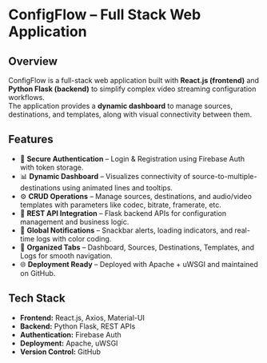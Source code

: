 # ConfigFlow – Full Stack Web Application

## Overview
ConfigFlow is a full-stack web application built with **React.js (frontend)** and **Python Flask (backend)** to simplify complex video streaming configuration workflows.  
The application provides a **dynamic dashboard** to manage sources, destinations, and templates, along with visual connectivity between them.  

## Features
- 🔐 **Secure Authentication** – Login & Registration using Firebase Auth with token storage.  
- 📊 **Dynamic Dashboard** – Visualizes connectivity of source-to-multiple-destinations using animated lines and tooltips.  
- ⚙️ **CRUD Operations** – Manage sources, destinations, and audio/video templates with parameters like codec, bitrate, framerate, etc.  
- 🔄 **REST API Integration** – Flask backend APIs for configuration management and business logic.  
- 🚨 **Global Notifications** – Snackbar alerts, loading indicators, and real-time logs with color coding.  
- 📁 **Organized Tabs** – Dashboard, Sources, Destinations, Templates, and Logs for smooth navigation.  
- 🌐 **Deployment Ready** – Deployed with Apache + uWSGI and maintained on GitHub.  

## Tech Stack
- **Frontend:** React.js, Axios, Material-UI  
- **Backend:** Python Flask, REST APIs  
- **Authentication:** Firebase Auth  
- **Deployment:** Apache, uWSGI  
- **Version Control:** GitHub  

